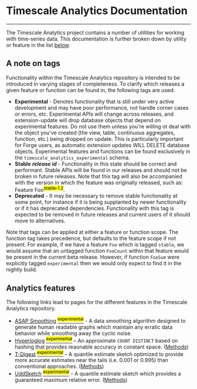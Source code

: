 # Timescale Analytics Documentation
---
The Timescale Analytics project contains a number of utilities for working with time-series data.  This documentation is further broken down by utility or feature in the list [below](#analytics-features).

## A note on tags [](tag-notes)
Functionality within the Timescale Analytics repository is intended to be introduced in varying stages of completeness.  To clarify which releases a given feature or function can be found in, the following tags are used:
 - **Experimental** - Denotes functionality that is still under very active development and may have poor performance, not handle corner cases or errors, etc.  Experimental APIs will change across releases, and extension-update will drop database objects that depend on experimental features. Do not use them unless you're willing ot deal with the object you've created (the view, table, continuous aggregates, function, etc.) being dropped on update. This is particularly important for Forge users, as automatic extension updates WILL DELETE database objects. Experimental features and functions can be found exclusively in the `timescale_analytics_experimental` schema.
 - **Stable** ***release id*** - Functionality in this state should be correct and performant.  Stable APIs will be found in our releases and should not be broken in future releases.  Note that this tag will also be accompanied with the version in which the feature was originally released, such as: Feature Foo<sup><mark>stable-1.2</mark></sup>.
 - **Deprecated** - It may be necessary to remove stable functionality at some point, for instance if it is being supplanted by newer functionality or if it has deprecated dependencies.  Functionality with this tag is expected to be removed in future releases and current users of it should move to alternatives.

Note that tags can be applied at either a feature or function scope.  The function tag takes precedence, but defaults to the feature scope if not present.  For example, if we have a feature `Foo` which is tagged `stable`, we would assume that an untagged function `FooCount` within that feature would be present in the current beta release.  However, if function `FooSum` were explicitly tagged `experimental` then we would only expect to find it in the nightly build.

## Analytics features [](analytics-features)

The following links lead to pages for the different features in the Timescale Analytics repository.

- [ASAP Smoothing](asap) [<sup><mark>experimental</mark></sup>](/extension/docs/README.md#tag-notes) - A data smoothing algorithm designed to generate human readable graphs which maintain any erratic data behavior while smoothing away the cyclic noise.
- [Hyperloglog](tdigest) [<sup><mark>experimental</mark></sup>](/extension/docs/README.md#tag-notes) – An approximate `COUNT DISTINCT` based on hashing that provides reaonable accuracy in constant space. ([Methods](hyperloglog#hyperloglog_api))
- [T-Digest](hyperloglog) [<sup><mark>experimental</mark></sup>](/extension/docs/README.md#tag-notes) – A quantile estimate sketch optimized to provide more accurate estimates near the tails (i.e. 0.001 or 0.995) than conventional approaches. ([Methods](tdigest#tdigest_api))
- [UddSketch](uddsketch) [<sup><mark>experimental</mark></sup>](/extension/docs/README.md#tag-notes) – A quantile estimate sketch which provides a guaranteed maximum relative error. ([Methods](uddsketch#uddsketch_api))

[asap]: /extension/docs/asap.md
[tdigest]: /extension/docs/tdigest.md
[hyperloglog]: /extension/docs/hyperloglog.md
[uddsketch]: /extension/docs/uddsketch.md